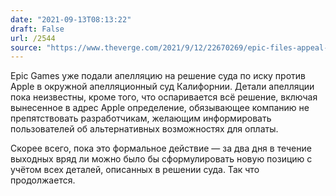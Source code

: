 ```yaml
---
date: "2021-09-13T08:13:22"
draft: False
url: /2544
source: "https://www.theverge.com/2021/9/12/22670269/epic-files-appeal-fortnite-legal-battle"
---
```


Epic Games уже подали апелляцию на решение суда по иску против Apple в окружной апелляционный суд Калифорнии. Детали апелляции пока неизвестны, кроме того, что оспаривается всё решение, включая вынесенное в адрес Apple определение, обязывающее компанию не препятствовать разработчикам, желающим информировать пользователей об альтернативных возможностях для оплаты. 

Скорее всего, пока это формальное действие — за два дня в течение выходных вряд ли можно было бы сформулировать новую позицию с учётом всех деталей, описанных в решении суда. Так что  продолжается.
